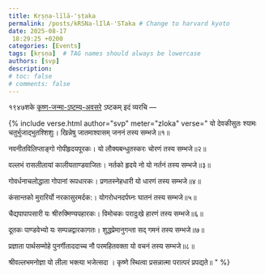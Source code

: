 ```yaml
---
title: Kṛṣṇa-līlā-'ṣṭaka
permalink: /posts/kRSNa-lIlA-'STaka # Change to harvard kyoto
date: 2025-08-17
 18:29:25 +0200
categories: [Events]
tags: [kṛṣṇa]  # TAG names should always be lowercase
authors: [svp]
description: 
# toc: false
# comments: false
---
```


१९४७शके [कृष्ण-जन्मा-ऽष्टम्य्-अवसरे](https://www.youtube.com/watch?v=qIIwgF0xdbQ) ऽष्टकम् इदं व्यरचि —

<!-- Verse format -->

{% include verse.html
   author="svp"
   meter="zloka"
   verse="
   यो देवकीसुतः श्यामः
   चतुर्भुजाद्भुतश्शिशुः।
   खिन्नेषु जातमाश्वासम्
   जननं तस्य सम्भजे॥१॥

   नवनीतविलिप्ताङ्गो
   गोपीहृदयपूरकः। 
   यो लौक्यबन्धुतस्करः 
   चोरणं तस्य सम्भजे॥२॥ 

   वल्लभं रासलीलायां
   कालीयताण्डवाजितः।
   नर्तको हृदये नो यो 
   नर्तनं तस्य सम्भजे॥३॥

   गोवर्धनाचलोद्धाता
   गोपानां रूपधारकः।
   प्रणतस्नेहधारी यो
   धारणं तस्य सम्भजे॥४॥

   कंसान्तको मुरारिर्यो
   नरकासुरमर्दक:।
   योगरोधनदर्पघ्नः
   घातनं तस्य सम्भजे॥५॥

   चैद्यपापापसारी यः
   श्रीरुक्मिण्यपहारकः।
   विमोचकः परादुःखे
   हारणं तस्य सम्भजे॥६॥

   दूतकः पाण्डवेभ्यो यः
   सम्पन्नद्वारकागतः।
   शुद्धप्रेमानुगन्ता सद् 
   गमनं तस्य सम्भजे॥७॥

   प्रज्ञाता पार्थसम्मोहे
   पुनर्गीताददाच्च नौ
   परमहितवक्ता यो
   वचनं तस्य सम्भजे॥८॥

   श्रीवल्लभमनोज्ञा यो 
   लीला भक्त्या भजेत्सदा ।
   कृष्णे स्थित्वा प्रसन्नात्मा
   परात्परं प्रपद्यते॥
   "
%}

